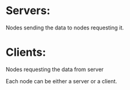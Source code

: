 # Servers: 
Nodes sending the data to nodes requesting it.

# Clients: 
Nodes requesting the data from server

Each node can be either a server or a client.
